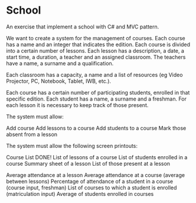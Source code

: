 # School
An exercise that implement a school with C# and MVC pattern.

We want to create a system for the management of courses. Each course has a name and an integer that indicates the edition. Each course is divided into a certain number of lessons. Each lesson has a description, a date, a start time, a duration, a teacher and an assigned classroom.
The teachers have a name, a surname and a qualification.

Each classroom has a capacity, a name and a list of resources (eg Video Projector, PC, Notebook, Tablet, IWB, etc.).

Each course has a certain number of participating students, enrolled in that specific edition. Each student has a name, a surname and a freshman. For each lesson it is necessary to keep track of those present.

The system must allow:

Add course
Add lessons to a course
Add students to a course
Mark those absent from a lesson

The system must allow the following screen printouts:

Course List DONE!
List of lessons of a course
List of students enrolled in a course
Summary sheet of a lesson
List of those present at a lesson

Average attendance at a lesson
Average attendance at a course (average between lessons)
Percentage of attendance of a student in a course (course input, freshman)
List of courses to which a student is enrolled (matriculation input)
Average of students enrolled in courses
